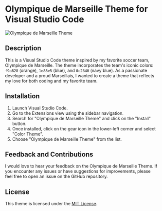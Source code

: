 # Olympique de Marseille Theme for Visual Studio Code

![Olympique de Marseille Theme](https://i.imgur.com/IPSU4rp.png)

## Description

This is a Visual Studio Code theme inspired by my favorite soccer team, Olympique de Marseille. The theme incorporates the team's iconic colors: `f9a828` (orange), `1e88e5` (blue), and `0c2340` (navy blue). As a passionate developer and a proud Marseillais, I wanted to create a theme that reflects my love for both coding and my favorite team.

## Installation

1. Launch Visual Studio Code.
2. Go to the Extensions view using the sidebar navigation.
3. Search for "Olympique de Marseille Theme" and click on the "Install" button.
4. Once installed, click on the gear icon in the lower-left corner and select "Color Theme".
5. Choose "Olympique de Marseille Theme" from the list.

## Feedback and Contributions

I would love to hear your feedback on the Olympique de Marseille Theme. If you encounter any issues or have suggestions for improvements, please feel free to open an issue on the GitHub repository.

## License

This theme is licensed under the [MIT License](LICENSE.md).
